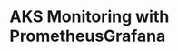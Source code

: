 # AKS Monitoring with PrometheusGrafana                                                                                                                                                                                                                                                                                                                                                                                                                                                                                              
